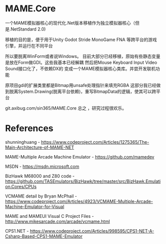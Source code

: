 # MAME.Core

一个MAME模拟器核心的现代化.Net版本移植作为独立模拟器核心（但是.NetStandard 2.0)

移植的目的是，便于用于Unity Godot Stride MonoGame FNA 等跨平台的游戏引擎，并运行在不同平台

所以要脱离WinForm或者说Windows。
目前大部分已经移植，原始有些静态变量是放在Form做GDI。这些我基本已经解耦
然后把Mouse Keyboard Input Video Sound接口化了，不依赖DX的
变成一个MAME模拟器核心类库。并尝开发联机功能

原项目gdi的扩展类里都是Bitmap用unsafe处理指针来填充RGBA
这部分我已经做到脱离System.Drawing(脱离平台依赖)，重写BitmapData的逻辑，使其可以跨平台

git.axibug.com/sin365/MAME.Core
总之 ，研究过程很欢乐。

# References

shunninghuang - https://www.codeproject.com/Articles/1275365/The-Main-Architecture-of-MAME-NET

MAME-Multiple Arcade Machine Emulator - https://github.com/mamedev

MSDN - https://msdn.microsoft.com

BizHawk M68000 and Z80 code - https://github.com/TASEmulators/BizHawk/tree/master/src/BizHawk.Emulation.Cores/CPUs

VCMAME detail by Bryan McPhail - https://www.codeproject.com/Articles/4923/VCMAME-Multiple-Arcade-Machine-Emulator-for-Visual

MAME and MAMEUI Visual C Project Files - http://www.mikesarcade.com/arcade/vcmame.html

CPS1.NET - https://www.codeproject.com/Articles/998595/CPS1-NET-A-Csharp-Based-CPS1-MAME-Emulator